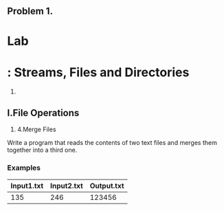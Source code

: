 ﻿## Problem 1.
# Lab

# : Streams, Files and Directories

1.
## I.File Operations

1. 4.Merge Files

Write a program that reads the contents of two text files and merges them together into a third one.

### Examples

| **Input1.txt** | **Input2.txt** | **Output.txt** |
| --- | --- | --- |
| 135  | 246 | 123456 |

